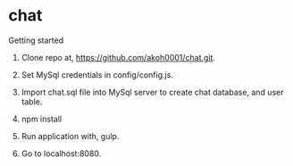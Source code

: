 # chat

Getting started

1. Clone repo at, https://github.com/akoh0001/chat.git.

2. Set MySql credentials in config/config.js.

3. Import chat.sql file into MySql server to create chat database, and user table.

4. npm install

5. Run application with, gulp.

6. Go to localhost:8080.
